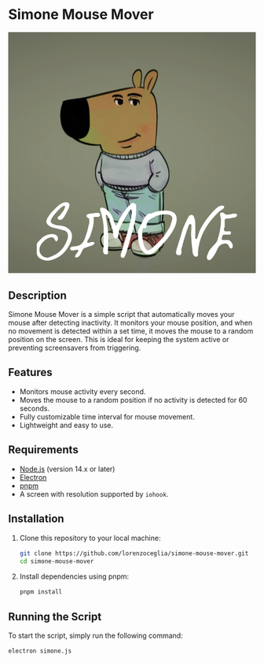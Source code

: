 # Simone Mouse Mover

![Simone Mouse Mover](public/simone.png)

## Description

Simone Mouse Mover is a simple script that automatically moves your mouse after detecting inactivity. It monitors your mouse position, and when no movement is detected within a set time, it moves the mouse to a random position on the screen. This is ideal for keeping the system active or preventing screensavers from triggering.

## Features

- Monitors mouse activity every second.
- Moves the mouse to a random position if no activity is detected for 60 seconds.
- Fully customizable time interval for mouse movement.
- Lightweight and easy to use.

## Requirements

- [Node.js](https://nodejs.org/) (version 14.x or later)
- [Electron](https://electronjs.org/)
- [pnpm](https://pnpm.io/it/)
- A screen with resolution supported by `iohook`.

## Installation

1. Clone this repository to your local machine:

    ```bash
    git clone https://github.com/lorenzoceglia/simone-mouse-mover.git
    cd simone-mouse-mover
    ```

2. Install dependencies using pnpm:

    ```bash
    pnpm install
    ```

## Running the Script

To start the script, simply run the following command:

```bash
electron simone.js
